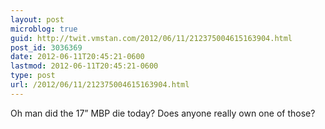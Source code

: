 ```yaml
---
layout: post
microblog: true
guid: http://twit.vmstan.com/2012/06/11/212375004615163904.html
post_id: 3036369
date: 2012-06-11T20:45:21-0600
lastmod: 2012-06-11T20:45:21-0600
type: post
url: /2012/06/11/212375004615163904.html
---
```

Oh man did the 17” MBP die today? Does anyone really own one of those?
